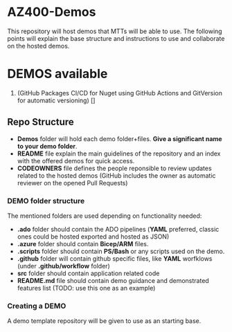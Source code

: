 # AZ400-Demos
This repository will host demos that MTTs will be able to use. The following points will explain the base structure and instructions to use and collaborate on the hosted demos.

# DEMOS available

1. (GitHub Packages CI/CD for Nuget using GitHub Actions and GitVersion for automatic versioning) []
## Repo Structure

- **Demos** folder will hold each demo folder+files. **Give a significant name to your demo folder**.
- **README** file explain the main guidelines of the repository and an index with the offered demos for quick access.
- **CODEOWNERS** file defines the people reponsible to review updates related to the hosted demos (GitHub includes the owner as automatic reviewer on the opened Pull Requests)

###  DEMO folder structure 
The mentioned folders are used depending on functionality needed:
- **.ado** folder should contain the ADO pipelines (**YAML** preferred, classic ones could be hosted exported and hosted as JSON)
- **.azure** folder should contain **Bicep/ARM** files.
- **.scripts** folder should contain **PS/Bash** or any scripts used on the demo.
- **.github** folder will contain github specific files, like **YAML** worfklows (under **.github/workflow** folder)
- **src** folder should contain application related code
- **README.md** file should contain demo guidance and demonstrated features list (TODO: use this one as an example)

### Creating a DEMO 
A demo template repository will be given to use as an starting base.